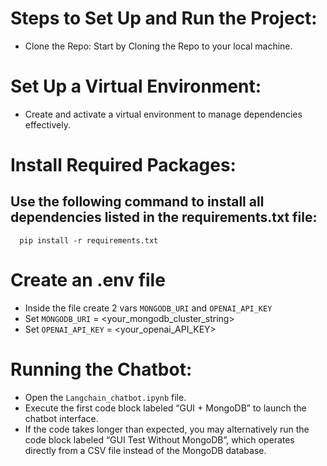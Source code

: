 # Steps to Set Up and Run the Project:
- Clone the Repo: Start by Cloning the Repo to your local machine.
  
# Set Up a Virtual Environment:
- Create and activate a virtual environment to manage dependencies effectively.

# Install Required Packages:
  ## Use the following command to install all dependencies listed in the requirements.txt file:
      pip install -r requirements.txt

# Create an .env file 
 - Inside the file create 2 vars  `MONGODB_URI` and `OPENAI_API_KEY`
 - Set `MONGODB_URI` = <your_mongodb_cluster_string>
 - Set `OPENAI_API_KEY` = <your_openai_API_KEY>

# Running the Chatbot:

- Open the `Langchain_chatbot.ipynb` file.
- Execute the first code block labeled “GUI + MongoDB” to launch the chatbot interface.
- If the code takes longer than expected, you may alternatively run the code block labeled “GUI Test Without MongoDB”, which operates directly from a CSV file instead of the MongoDB database.
